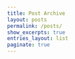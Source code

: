 ```yaml
---
title: Post Archive
layout: posts
permalink: /posts/
show_excerpts: true
entries_layout: list
paginate: true
---
```


